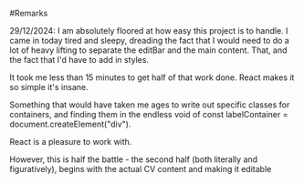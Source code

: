 #Remarks

29/12/2024: I am absolutely floored at how easy this project is to handle.
I came in today tired and sleepy, dreading the fact that I
would need to do a lot of heavy lifting to separate the
editBar and the main content. That, and the fact that I'd
have to add in styles.

It took me less than 15 minutes to get half of that work
done. React makes it so simple it's insane.

Something that would have taken me ages to write out specific
classes for containers, and finding them in the endless void
of const labelContainer = document.createElement("div").

React is a pleasure to work with.

However, this is half the battle - the second half (both
literally and figuratively), begins with the actual
CV content and making it editable
